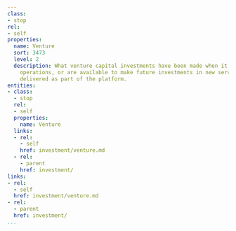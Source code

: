 ```yaml
---
class:
- stop
rel:
- self
properties:
  name: Venture
  sort: 3473
  level: 2
  description: What venture capital investments have been made when it comes to platform
    operations, or are available to make future investments in new services, or applications
    delivered as part of the platform.
entities:
- class:
  - stop
  rel:
  - self
  properties:
    name: Venture
  links:
  - rel:
    - self
    href: investment/venture.md
  - rel:
    - parent
    href: investment/
links:
- rel:
  - self
  href: investment/venture.md
- rel:
  - parent
  href: investment/
...
```

